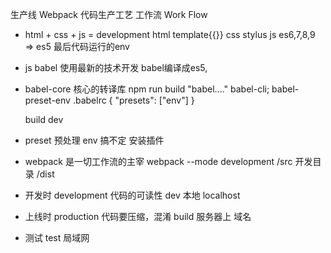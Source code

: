 生产线 Webpack 代码生产工艺 工作流 Work Flow

- html + css + js = development 
  html template{{}}
  css stylus
  js es6,7,8,9 => es5
最后代码运行的env

- js
  babel
  使用最新的技术开发 babel编译成es5,

- babel-core 核心的转译库
  npm run build "babel...."
  babel-cli;
  babel-preset-env .babelrc
  {
      "presets": ["env"]
  }
  
  build
  dev

- preset 预处理
  env 搞不定 安装插件 

- webpack 是一切工作流的主宰
  webpack --mode development
  /src 开发目录
  /dist 

- 开发时 development 代码的可读性 dev 本地 localhost
- 上线时 production 代码要压缩，混淆 build 服务器上 域名
- 测试 test 局域网
  